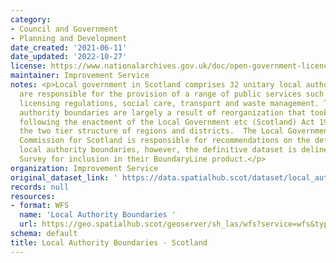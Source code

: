 ```yaml
---
category:
- Council and Government
- Planning and Development
date_created: '2021-06-11'
date_updated: '2022-10-27'
license: https://www.nationalarchives.gov.uk/doc/open-government-licence/version/3/
maintainer: Improvement Service
notes: <p>Local government in Scotland comprises 32 unitary local authorities, which
  are responsible for the provision of a range of public services such as education,
  licensing regulations, social care, transport and waste management. The current
  authority boundaries are largely a result of reorganization that took place in 1996,
  following the enactment of the Local Government etc (Scotland) Act 1994 which abolished
  the two tier structure of regions and districts.  The Local Government Boundary
  Commission for Scotland is responsible for recommendations on the definition of
  local authority boundaries, however, the definitive dataset is delineated by Ordnance
  Survey for inclusion in their BoundaryLine product.</p>
organization: Improvement Service
original_dataset_link: ' https://data.spatialhub.scot/dataset/local_authority_boundaries-is'
records: null
resources:
- format: WFS
  name: 'Local Authority Boundaries '
  url: https://geo.spatialhub.scot/geoserver/sh_las/wfs?service=wfs&typeName=sh_las:pub_las
schema: default
title: Local Authority Boundaries - Scotland
---
```

